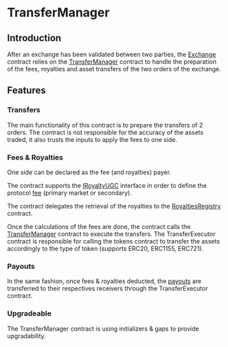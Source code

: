 # TransferManager

## Introduction

After an exchange has been validated between two parties, the
[Exchange](Exchange.md) contract relies on the
[TransferManager](../contracts/TransferManager.sol) contract to handle the
preparation of the fees, royalties and asset transfers of the two orders of the
exchange.

## Features

### Transfers

The main functionality of this contract is to prepare the transfers of 2 orders.
The contract is not responsible for the accuracy of the assets traded, it also
trusts the inputs to apply the fees to one side.

### Fees & Royalties

One side can be declared as the fee (and royalties) payer.

The contract supports the
[IRoyaltyUGC](../../dependency-royalty-management/contracts/interfaces/IRoyaltyUGC.sol)
interface in order to define the protocol [fee](Exchange.md#fees) (primary
market or secondary).

The contract delegates the retrieval of the royalties to the
[RoyaltiesRegistry](RoyaltiesRegistry.md) contract.

Once the calculations of the fees are done, the contract calls the
[TransferManager](../contracts/TransferManager.sol) contract to execute the
transfers. The TransferExecutor contract is responsible for calling the tokens
contract to transfer the assets accordingly to the type of token (supports
ERC20, ERC1155, ERC721).

### Payouts

In the same fashion, once fees & royalties deducted, the
[payouts](Exchange.md#payouts) are transferred to their respectives receivers
through the TransferExecutor contract.

### Upgradeable

The TransferManager contract is using initializers & gaps to provide
upgradability.
